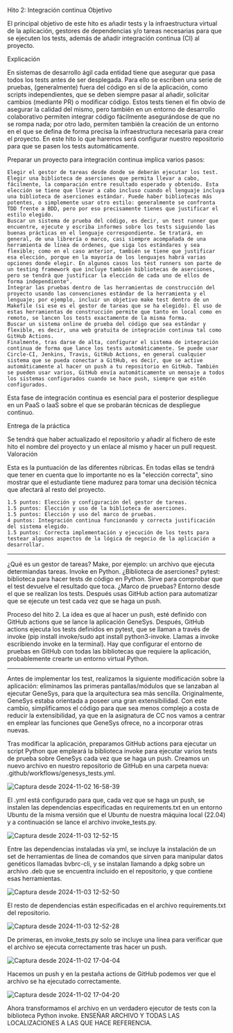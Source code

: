 Hito 2: Integración continua
Objetivo

El principal objetivo de este hito es añadir tests y la infraestructura virtual de la aplicación, gestores de dependencias y/o tareas necesarias para que se ejecuten los tests, además de añadir integración continua (CI) al proyecto.

Explicación

En sistemas de desarrollo ágil cada entidad tiene que asegurar que pasa todos los tests antes de ser desplegada. Para ello se escriben una serie de pruebas, (generalmente) fuera del código en sí de la aplicación, como scripts independientes, que se deben siempre pasar al añadir, solicitar cambios (mediante PR) o modificar código. Estos tests tienen el fin obvio de asegurar la calidad del mismo, pero también en un entorno de desarrollo colaborativo permiten integrar código fácilmente asegurándose de que no se rompa nada; por otro lado, permiten también la creación de un entorno en el que se defina de forma precisa la infraestructura necesaria para crear el proyecto. En este hito lo que haremos será configurar nuestro repositorio para que se pasen los tests automáticamente.

Preparar un proyecto para integración continua implica varios pasos:

    Elegir el gestor de tareas desde donde se deberán ejecutar los test.
    Elegir una biblioteca de aserciones que permita llevar a cabo, fácilmente, la comparación entre resultado esperado y obtenido. Esta elección se tiene que llevar a cabo incluso cuando el lenguaje incluya una biblioteca de aserciones estándar. Puede haber bibliotecas más potentes, o simplemente usar otro estilo: generalmente se confronta TDD frente a BDD, pero por eso precisamente tienes que justificar el estilo elegido.
    Buscar un sistema de prueba del código, es decir, un test runner que encuentre, ejecute y escriba informes sobre los tests siguiendo las buenas prácticas en el lenguaje correspondiente. Se tratará, en general, de una librería o marco, casi siempre acompañada de una herramienta de línea de órdenes, que siga los estándares y sea flexible; como en el caso anterior, también se tiene que justificar esa elección, porque en la mayoría de los lenguajes habrá varias opciones donde elegir. En algunos casos los test runners son parte de un testing framework que incluye también bibliotecas de aserciones, pero se tendrá que justificar la elección de cada uno de ellos de forma independiente".
    Integrar las pruebas dentro de las herramientas de construcción del proyecto usando las convenciones estándar de la herramienta y el lenguaje; por ejemplo, incluir un objetivo make test dentro de un Makefile (si ese es el gestor de tareas que se ha elegido). El uso de estas herramientas de construcción permite que tanto en local como en remoto, se lancen los tests exactamente de la misma forma.
    Buscar un sistema online de prueba del código que sea estándar y flexible, es decir, una web gratuita de integración continua tal como GitHub Actions.
    Finalmente, tras darse de alta, configurar el sistema de integración continua de forma que lance los tests automáticamente. Se puede usar Circle-CI, Jenkins, Travis, GitHub Actions, en general cualquier sistema que se pueda conectar a GitHub, es decir, que se active automáticamente al hacer un push a tu repositorio en GitHub. También se pueden usar varios, GitHub envía automáticamente un mensaje a todos los sistemas configurados cuando se hace push, siempre que estén configurados.

Esta fase de integración continua es esencial para el posterior despliegue en un PaaS o IaaS sobre el que se probarán técnicas de despliegue continuo.

Entrega de la práctica

Se tendrá que haber actualizado el repositorio y añadir al fichero de este hito el nombre del proyecto y un enlace al mismo y hacer un pull request.
Valoración

Esta es la puntuación de las diferentes rúbricas. En todas ellas se tendrá que tener en cuenta que lo importante no es la "elección correcta", sino mostrar que el estudiante tiene madurez para tomar una decisión técnica que afectará al resto del proyecto.

    1.5 puntos: Elección y configuración del gestor de tareas.
    1.5 puntos: Elección y uso de la biblioteca de aserciones.
    1.5 puntos: Elección y uso del marco de pruebas.
    4 puntos: Integración continua funcionando y correcta justificación del sistema elegido.
    1.5 puntos: Correcta implementación y ejecución de los tests para testear algunos aspectos de la lógica de negocio de la aplicación a desarrollar.

--------------------------------------------------------------------------------

¿Qué es un gestor de tareas? Make, por ejemplo: un archivo que ejecuta determiandas tareas. Invoke en Python.
¿Biblioteca de aserciones? pytest: biblioteca para hacer tests de código en Python. Sirve para comprobar que el test devuelve el resultado que toca.
¿Marco de pruebas? Entorno desde el que se realizan los tests. Después usas GitHub action para automatizar que se ejecute un test cada vez que se haga un push.

Proceso del hito 2.
La idea es que al hacer un push, esté definido con GitHub actions que se lance la aplicación GeneSys. Después, GitHub actions ejecuta los tests definidos en pytest, que se llaman a través de invoke (pip install invoke/sudo apt install python3-invoke. Llamas a invoke escribiendo invoke en la terminal). Hay que configurar el entorno de pruebas en GitHub con todas las bibliotecas que requiere la aplicación, probablemente crearte un entorno virtual Python.

--------------------------------------------------------------------------------

Antes de implementar los test, realizamos la siguiente modificación sobre la aplicación: eliminamos las primeras pantallas/módulos que se lanzaban al ejecutar GeneSys, para que la arquitectura sea más sencilla. Originalmente, GeneSys estaba orientada a poseer una gran extensibilidad. Con este cambio, simplificamos el código para que sea menos complejo a costa de reducir la extensibilidad, ya que en la asignatura de CC nos vamos a centrar en emplear las funciones que GeneSys ofrece, no a incorporar otras nuevas.

Tras modificar la aplicación, preparamos GitHub actions para ejecutar un script Python que empleará la biblioteca invoke para ejecutar varios tests de prueba sobre GeneSys cada vez que se haga un push. Creamos un nuevo archivo en nuestro repositorio de GitHub en una carpeta nueva: .github/workflows/genesys_tests.yml.

![Captura desde 2024-11-02 16-58-39](https://github.com/user-attachments/assets/e5e85881-c54f-4f92-94d8-3034bbd6cad2)

El .yml está configurado para que, cada vez que se haga un push, se instalen las dependencias especificadas en requirements.txt en un entorno Ubuntu de la misma versión que el Ubuntu de nuestra máquina local (22.04) y a continuación se lance el archivo invoke_tests.py.

![Captura desde 2024-11-03 12-52-15](https://github.com/user-attachments/assets/5481d07e-d99d-4905-8bf4-55686c28a61b)

Entre las dependencias instaladas vía yml, se incluye la instalación de un set de herramientas de línea de comandos que sirven para manipular datos genéticos llamadas bvbrc-cli, y se instalan llamando a dpkg sobre un archivo .deb que se encuentra incluido en el repositorio, y que contiene esas herramientas.

![Captura desde 2024-11-03 12-52-50](https://github.com/user-attachments/assets/52dbb4ae-3a04-44ee-a62e-6f862bcc6ea2)

El resto de dependencias están especificadas en el archivo requirements.txt del repositorio.

![Captura desde 2024-11-03 12-52-28](https://github.com/user-attachments/assets/0230b6c2-b0c9-4bdf-a757-26f8316469da)

De primeras, en invoke_tests.py solo se incluye una línea para verificar que el archivo se ejecuta correctamente tras hacer un push.

![Captura desde 2024-11-02 17-04-04](https://github.com/user-attachments/assets/72046e5f-f5c4-4911-94be-bfab347790fc)

Hacemos un push y en la pestaña actions de GitHub podemos ver que el archivo se ha ejecutado correctamente.

![Captura desde 2024-11-02 17-04-20](https://github.com/user-attachments/assets/67376c56-8b99-4aa7-8be2-5ecc9382bfdf)

Ahora transformamos el archivo en un verdadero ejecutor de tests con la biblioteca Python invoke.
ENSEÑAR ARCHIVO Y TODAS LAS LOCALIZACIONES A LAS QUE HACE REFERENCIA.
